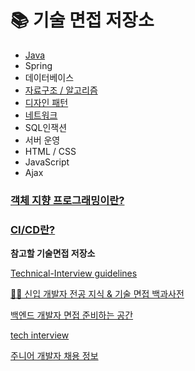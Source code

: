 # 📚 기술 면접 저장소
- [Java](https://github.com/copazima/interview/tree/main/java)
- Spring
- 데이터베이스
- [자료구조 / 알고리즘](https://github.com/copazima/interview/tree/main/Data%20Structure)
- [디자인 패턴](https://github.com/copazima/interview/tree/main/design_pattern)
- [네트워크](https://github.com/copazima/interview/tree/main/network)
- SQL인잭션
- 서버 운영
- HTML / CSS
- JavaScript
- Ajax



### [객체 지향 프로그래밍이란?](https://github.com/copazima/interview/blob/main/OOP.md)

### [CI/CD란?](https://github.com/copazima/interview/blob/main/CI-CD.md)



**참고할 기술면접 저장소**

[Technical-Interview guidelines](https://github.com/JaeYeopHan/Interview_Question_for_Beginner)

[👶🏻 신입 개발자 전공 지식 & 기술 면접 백과사전](https://github.com/gyoogle/tech-interview-for-developer)

[백엔드 개발자 면접 준비하는 공간](https://github.com/Conatuseus/tech-interview-for-developer)

[tech interview](https://github.com/WeareSoft/tech-interview)

[주니어 개발자 채용 정보](https://github.com/jojoldu/junior-recruit-scheduler)

